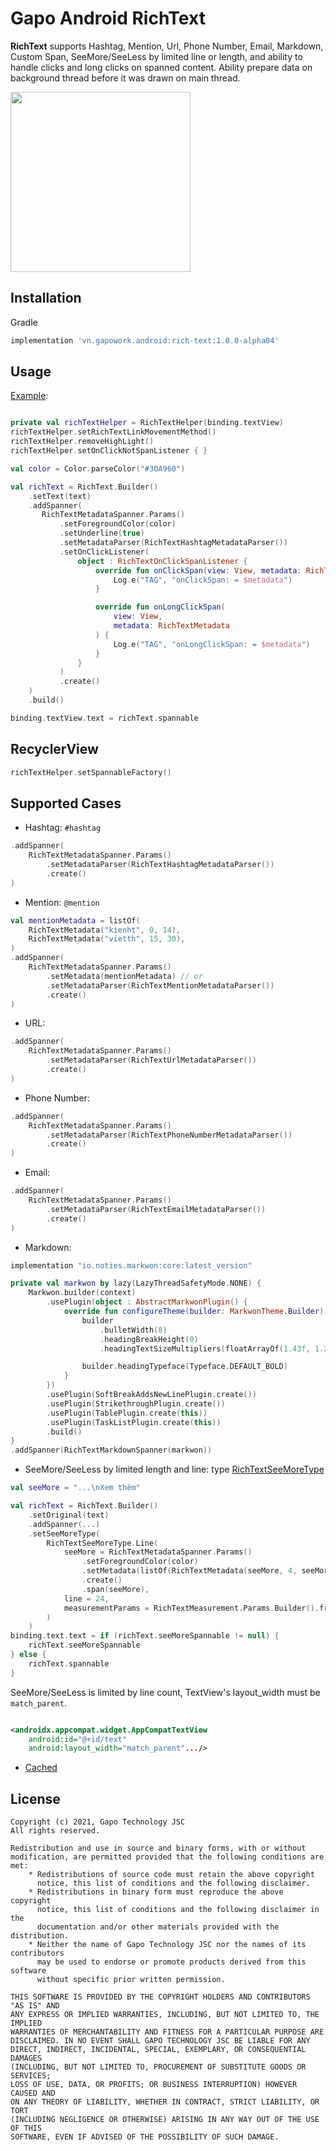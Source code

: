 # Gapo Android RichText

**RichText** supports Hashtag, Mention, Url, Phone Number, Email, Markdown, Custom Span,
SeeMore/SeeLess by limited line or length, and ability to handle clicks and long clicks on spanned content.
Ability prepare data on background thread before it was drawn on main thread.

<img src="/rich-text-screenshot.png" width="288" />

## Installation

Gradle

```gradle
implementation 'vn.gapowork.android:rich-text:1.0.0-alpha04'
```

## Usage

[Example](/app/src/main/java/com/gapo/richtext/example/MainActivity.kt):

```kotlin

private val richTextHelper = RichTextHelper(binding.textView)
richTextHelper.setRichTextLinkMovementMethod()
richTextHelper.removeHighLight()
richTextHelper.setOnClickNotSpanListener { }

val color = Color.parseColor("#30A960")

val richText = RichText.Builder()
    .setText(text)
    .addSpanner(
       RichTextMetadataSpanner.Params()
           .setForegroundColor(color)
           .setUnderline(true)
           .setMetadataParser(RichTextHashtagMetadataParser())
           .setOnClickListener(
               object : RichTextOnClickSpanListener {
                   override fun onClickSpan(view: View, metadata: RichTextMetadata) {
                       Log.e("TAG", "onClickSpan: = $metadata")
                   }

                   override fun onLongClickSpan(
                       view: View,
                       metadata: RichTextMetadata
                   ) {
                       Log.e("TAG", "onLongClickSpan: = $metadata")
                   }
               }
           )
           .create()
    )
    .build()

binding.textView.text = richText.spannable
```

## RecyclerView

```kotlin
richTextHelper.setSpannableFactory()
```

## Supported Cases
- Hashtag: `#hashtag`
```kotlin
.addSpanner(
    RichTextMetadataSpanner.Params()
        .setMetadataParser(RichTextHashtagMetadataParser())
        .create()
)
```
- Mention: `@mention`
```kotlin
val mentionMetadata = listOf(
    RichTextMetadata("kienht", 0, 14),
    RichTextMetadata("vietth", 15, 30),
)
.addSpanner(
    RichTextMetadataSpanner.Params()
        .setMetadata(mentionMetadata) // or
        .setMetadataParser(RichTextMentionMetadataParser())
        .create()
)
```
- URL:
```kotlin
.addSpanner(
    RichTextMetadataSpanner.Params()
        .setMetadataParser(RichTextUrlMetadataParser())
        .create()
)
```
- Phone Number:
```kotlin
.addSpanner(
    RichTextMetadataSpanner.Params()
        .setMetadataParser(RichTextPhoneNumberMetadataParser())
        .create()
)
```
- Email:
```kotlin
.addSpanner(
    RichTextMetadataSpanner.Params()
        .setMetadataParser(RichTextEmailMetadataParser())
        .create()
)
```
- Markdown:

```gradle
implementation "io.noties.markwon:core:latest_version"
```

```kotlin
private val markwon by lazy(LazyThreadSafetyMode.NONE) {
    Markwon.builder(context)
        .usePlugin(object : AbstractMarkwonPlugin() {
            override fun configureTheme(builder: MarkwonTheme.Builder) {
                builder
                    .bulletWidth(8)
                    .headingBreakHeight(0)
                    .headingTextSizeMultipliers(floatArrayOf(1.43f, 1.21f, 1f, 1f, 1f, 1f))

                builder.headingTypeface(Typeface.DEFAULT_BOLD)
            }
        })
        .usePlugin(SoftBreakAddsNewLinePlugin.create())
        .usePlugin(StrikethroughPlugin.create())
        .usePlugin(TablePlugin.create(this))
        .usePlugin(TaskListPlugin.create(this))
        .build()
}
.addSpanner(RichTextMarkdownSpanner(markwon))
```

- SeeMore/SeeLess by limited length and line:
  type  [RichTextSeeMoreType](/richtext/src/main/java/com/gapo/richtext/spanner/seemore/RichTextSeeMoreType.kt)
```kotlin
val seeMore = "...\nXem thêm"

val richText = RichText.Builder()
    .setOriginal(text)
    .addSpanner(...)
    .setSeeMoreType(
        RichTextSeeMoreType.Line(
            seeMore = RichTextMetadataSpanner.Params()
                .setForegroundColor(color)
                .setMetadata(listOf(RichTextMetadata(seeMore, 4, seeMore.length)))
                .create()
                .span(seeMore),
            line = 24,
            measurementParams = RichTextMeasurement.Params.Builder().from(binding.text).build()
        )
    )
binding.text.text = if (richText.seeMoreSpannable != null) {
    richText.seeMoreSpannable
} else {
    richText.spannable
}
```

SeeMore/SeeLess is limited by line count, TextView's layout_width must be `match_parent`.

```xml

<androidx.appcompat.widget.AppCompatTextView 
    android:id="@+id/text"
    android:layout_width="match_parent".../>
```

- [Cached](/richtext/src/main/java/com/gapo/richtext/parser/RichTextMetadataParserSimpleCache.kt)

## License
~~~
Copyright (c) 2021, Gapo Technology JSC
All rights reserved.

Redistribution and use in source and binary forms, with or without
modification, are permitted provided that the following conditions are met:
    * Redistributions of source code must retain the above copyright
      notice, this list of conditions and the following disclaimer.
    * Redistributions in binary form must reproduce the above copyright
      notice, this list of conditions and the following disclaimer in the
      documentation and/or other materials provided with the distribution.
    * Neither the name of Gapo Technology JSC nor the names of its contributors
      may be used to endorse or promote products derived from this software
      without specific prior written permission.

THIS SOFTWARE IS PROVIDED BY THE COPYRIGHT HOLDERS AND CONTRIBUTORS "AS IS" AND
ANY EXPRESS OR IMPLIED WARRANTIES, INCLUDING, BUT NOT LIMITED TO, THE IMPLIED
WARRANTIES OF MERCHANTABILITY AND FITNESS FOR A PARTICULAR PURPOSE ARE
DISCLAIMED. IN NO EVENT SHALL GAPO TECHNOLOGY JSC BE LIABLE FOR ANY
DIRECT, INDIRECT, INCIDENTAL, SPECIAL, EXEMPLARY, OR CONSEQUENTIAL DAMAGES
(INCLUDING, BUT NOT LIMITED TO, PROCUREMENT OF SUBSTITUTE GOODS OR SERVICES;
LOSS OF USE, DATA, OR PROFITS; OR BUSINESS INTERRUPTION) HOWEVER CAUSED AND
ON ANY THEORY OF LIABILITY, WHETHER IN CONTRACT, STRICT LIABILITY, OR TORT
(INCLUDING NEGLIGENCE OR OTHERWISE) ARISING IN ANY WAY OUT OF THE USE OF THIS
SOFTWARE, EVEN IF ADVISED OF THE POSSIBILITY OF SUCH DAMAGE.
~~~